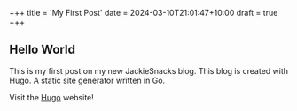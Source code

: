 +++
title = 'My First Post'
date = 2024-03-10T21:01:47+10:00
draft = true
+++

## Hello World

This is my first post on my new JackieSnacks blog. This blog is created with Hugo. A static site generator written in Go.

Visit the [Hugo](https://gohugo.io) website!
